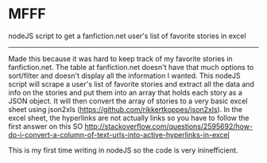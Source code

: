 # MFFF
nodeJS script to get a fanfiction.net user's list of favorite stories in excel

--------------------------------------------------------------------------------------------------

Made this because it was hard to keep track of my favorite stories in fanfiction.net. 
The table at fanfiction.net doesn't have that much options to sort/filter and doesn't display all the information I wanted. 
This nodeJS script will scrape a user's list of favorite stories and extract all the data and info on the stories and put them into an array that holds each story as a JSON object.
It will then convert the array of stories to a very basic excel sheet using json2xls (https://github.com/rikkertkoppes/json2xls). 
In the excel sheet, the hyperlinks are not actually links so you have to follow the first answer on this SO http://stackoverflow.com/questions/2595692/how-do-i-convert-a-column-of-text-urls-into-active-hyperlinks-in-excel

This is my first time writing in nodeJS so the code is very ininefficient.

